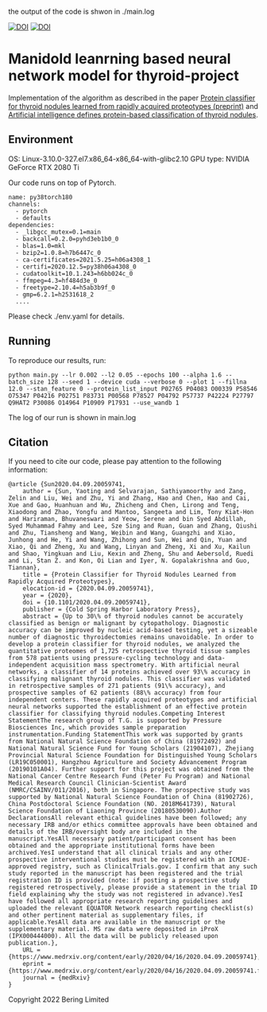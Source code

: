 

the output of the code is shwon in ./main.log

[![DOI](https://joss.theoj.org/papers/10.21105/joss.01596/status.svg)](https://doi.org/10.21105/joss.01596) [![DOI](https://zenodo.org/badge/144551119.svg)](https://zenodo.org/badge/latestdoi/144551119) 
# Manidold leanrning based neural network model for thyroid-project

Implementation of the algorithm as described in the paper [Protein classifier for thyroid nodules learned from rapidly acquired proteotypes (preprint)](https://www.medrxiv.org/content/medrxiv/early/2020/04/14/2020.04.09.20059741.full.pdf) and [Artificial intelligence defines protein-based classification of thyroid nodules](https://www.medrxiv.org/content/medrxiv/early/2020/04/14/2020.04.09.20059741.full.pdf).


## Environment

OS: Linux-3.10.0-327.el7.x86_64-x86_64-with-glibc2.10
GPU type: NVIDIA GeForce RTX 2080 Ti

Our code runs on top of Pytorch. 

```
name: py38torch180
channels:
  - pytorch
  - defaults
dependencies:
  - _libgcc_mutex=0.1=main
  - backcall=0.2.0=pyhd3eb1b0_0
  - blas=1.0=mkl
  - bzip2=1.0.8=h7b6447c_0
  - ca-certificates=2021.5.25=h06a4308_1
  - certifi=2020.12.5=py38h06a4308_0
  - cudatoolkit=10.1.243=h6bb024c_0
  - ffmpeg=4.3=hf484d3e_0
  - freetype=2.10.4=h5ab3b9f_0
  - gmp=6.2.1=h2531618_2
  ....
```
Please check ./env.yaml for details.


## Running 

To reproduce our results, run:

```
python main.py --lr 0.002 --l2 0.05 --epochs 100 --alpha 1.6 --batch_size 128 --seed 1 --device cuda --verbose 0 --plot 1 --fillna 12.0 --stan_feature 0 --protein_list_input P02765 P04083 O00339 P58546 O75347 P04216 P02751 P83731 P00568 P78527 P04792 P57737 P42224 P27797 Q9HAT2 P30086 O14964 P10909 P17931 --use_wandb 1
```
The log of our run is shown in main.log

## Citation

If you need to cite our code, please pay attention to the following information:
```
@article {Sun2020.04.09.20059741,
	author = {Sun, Yaoting and Selvarajan, Sathiyamoorthy and Zang, Zelin and Liu, Wei and Zhu, Yi and Zhang, Hao and Chen, Hao and Cai, Xue and Gao, Huanhuan and Wu, Zhicheng and Chen, Lirong and Teng, Xiaodong and Zhao, Yongfu and Mantoo, Sangeeta and Lim, Tony Kiat-Hon and Hariraman, Bhuvaneswari and Yeow, Serene and bin Syed Abdillah, Syed Muhammad Fahmy and Lee, Sze Sing and Ruan, Guan and Zhang, Qiushi and Zhu, Tiansheng and Wang, Weibin and Wang, Guangzhi and Xiao, Junhong and He, Yi and Wang, Zhihong and Sun, Wei and Qin, Yuan and Xiao, Qi and Zheng, Xu and Wang, Linyan and Zheng, Xi and Xu, Kailun and Shao, Yingkuan and Liu, Kexin and Zheng, Shu and Aebersold, Ruedi and Li, Stan Z. and Kon, Oi Lian and Iyer, N. Gopalakrishna and Guo, Tiannan},
	title = {Protein Classifier for Thyroid Nodules Learned from Rapidly Acquired Proteotypes},
	elocation-id = {2020.04.09.20059741},
	year = {2020},
	doi = {10.1101/2020.04.09.20059741},
	publisher = {Cold Spring Harbor Laboratory Press},
	abstract = {Up to 30\% of thyroid nodules cannot be accurately classified as benign or malignant by cytopathology. Diagnostic accuracy can be improved by nucleic acid-based testing, yet a sizeable number of diagnostic thyroidectomies remains unavoidable. In order to develop a protein classifier for thyroid nodules, we analyzed the quantitative proteomes of 1,725 retrospective thyroid tissue samples from 578 patients using pressure-cycling technology and data-independent acquisition mass spectrometry. With artificial neural networks, a classifier of 14 proteins achieved over 93\% accuracy in classifying malignant thyroid nodules. This classifier was validated in retrospective samples of 271 patients (91\% accuracy), and prospective samples of 62 patients (88\% accuracy) from four independent centers. These rapidly acquired proteotypes and artificial neural networks supported the establishment of an effective protein classifier for classifying thyroid nodules.Competing Interest StatementThe research group of T.G. is supported by Pressure Biosciences Inc, which provides sample preparation instrumentation.Funding StatementThis work was supported by grants from National Natural Science Foundation of China (81972492) and National Natural Science Fund for Young Scholars (21904107), Zhejiang Provincial Natural Science Foundation for Distinguished Young Scholars (LR19C050001), Hangzhou Agriculture and Society Advancement Program (20190101A04). Further support for this project was obtained from the National Cancer Centre Research Fund (Peter Fu Program) and National Medical Research Council Clinician-Scientist Award (NMRC/CSAINV/011/2016), both in Singapore. The prospective study was supported by National Natural Science Foundation of China (81902726), China Postdoctoral Science Foundation (NO. 2018M641739), Natural Science Foundation of Liaoning Province (20180530090).Author DeclarationsAll relevant ethical guidelines have been followed; any necessary IRB and/or ethics committee approvals have been obtained and details of the IRB/oversight body are included in the manuscript.YesAll necessary patient/participant consent has been obtained and the appropriate institutional forms have been archived.YesI understand that all clinical trials and any other prospective interventional studies must be registered with an ICMJE-approved registry, such as ClinicalTrials.gov. I confirm that any such study reported in the manuscript has been registered and the trial registration ID is provided (note: if posting a prospective study registered retrospectively, please provide a statement in the trial ID field explaining why the study was not registered in advance).YesI have followed all appropriate research reporting guidelines and uploaded the relevant EQUATOR Network research reporting checklist(s) and other pertinent material as supplementary files, if applicable.YesAll data are available in the manuscript or the supplementary material. MS raw data were deposited in iProX (IPX000444000). All the data will be publicly released upon publication.},
	URL = {https://www.medrxiv.org/content/early/2020/04/16/2020.04.09.20059741},
	eprint = {https://www.medrxiv.org/content/early/2020/04/16/2020.04.09.20059741.full.pdf},
	journal = {medRxiv}
}
```

Copyright 2022 Bering Limited

